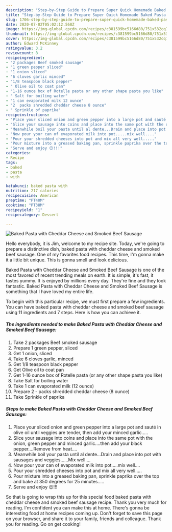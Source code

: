 ```yaml
---
description: "Step-by-Step Guide to Prepare Super Quick Homemade Baked Pasta with Cheddar Cheese and Smoked Beef Sausage"
title: "Step-by-Step Guide to Prepare Super Quick Homemade Baked Pasta with Cheddar Cheese and Smoked Beef Sausage"
slug: 1706-step-by-step-guide-to-prepare-super-quick-homemade-baked-pasta-with-cheddar-cheese-and-smoked-beef-sausage
date: 2020-07-02T05:02:12.568Z
image: https://img-global.cpcdn.com/recipes/c381599bc5166d80/751x532cq70/baked-pasta-with-cheddar-cheese-and-smoked-beef-sausage-recipe-main-photo.jpg
thumbnail: https://img-global.cpcdn.com/recipes/c381599bc5166d80/751x532cq70/baked-pasta-with-cheddar-cheese-and-smoked-beef-sausage-recipe-main-photo.jpg
cover: https://img-global.cpcdn.com/recipes/c381599bc5166d80/751x532cq70/baked-pasta-with-cheddar-cheese-and-smoked-beef-sausage-recipe-main-photo.jpg
author: Edward McKinney
ratingvalue: 3.2
reviewcount: 8
recipeingredient:
- "2 packages Beef smoked sausage"
- "1 green pepper sliced"
- "1 onion sliced"
- "6 cloves garlic minced"
- "1/8 teaspoon black pepper"
- " Olive oil to coat pan"
- "1-16 ounce box of Rotelle pasta or any other shape pasta you like"
- " Salt for boiling water"
- "1 can evaporated milk 12 ounce"
- "2  packs shredded cheddar cheese 8 ounce"
- " Sprinkle of paprika"
recipeinstructions:
- "Place your sliced onion and green pepper into a large pot and sauté in olive oil until veggies are tender, then add your minced garlic....."
- "Slice your sausage into coins and place into the same pot with the onion, green pepper and minced garlic....then add your black pepper....Remove from heat...."
- "Meanwhile boil your pasta until al dente...Drain and place into pot with sausages and veggies......Mix well...."
- "Now pour your can of evaporated milk into pot.....mix well...."
- "Pour your shredded cheeses into pot and mix all very well....."
- "Pour mixture into a greased baking pan, sprinkle paprika over the top and bake at 350 degrees for 25 minutes....."
- "Serve and enjoy 😉!!!"
categories:
- Recipe
tags:
- baked
- pasta
- with

katakunci: baked pasta with 
nutrition: 217 calories
recipecuisine: American
preptime: "PT40M"
cooktime: "PT38M"
recipeyield: "1"
recipecategory: Dessert

---
```



![Baked Pasta with Cheddar Cheese and Smoked Beef Sausage](https://img-global.cpcdn.com/recipes/c381599bc5166d80/751x532cq70/baked-pasta-with-cheddar-cheese-and-smoked-beef-sausage-recipe-main-photo.jpg)

Hello everybody, it is Jim, welcome to my recipe site. Today, we're going to prepare a distinctive dish, baked pasta with cheddar cheese and smoked beef sausage. One of my favorites food recipes. This time, I'm gonna make it a little bit unique. This is gonna smell and look delicious.



Baked Pasta with Cheddar Cheese and Smoked Beef Sausage is one of the most favored of recent trending meals on earth. It is simple, it's fast, it tastes yummy. It is enjoyed by millions every day. They're fine and they look fantastic. Baked Pasta with Cheddar Cheese and Smoked Beef Sausage is something that I have loved my entire life.


To begin with this particular recipe, we must first prepare a few ingredients. You can have baked pasta with cheddar cheese and smoked beef sausage using 11 ingredients and 7 steps. Here is how you can achieve it.

<!--inarticleads1-->

##### The ingredients needed to make Baked Pasta with Cheddar Cheese and Smoked Beef Sausage:

1. Take 2 packages Beef smoked sausage
1. Prepare 1 green pepper, sliced
1. Get 1 onion, sliced
1. Take 6 cloves garlic, minced
1. Get 1/8 teaspoon black pepper
1. Get  Olive oil to coat pan
1. Get 1-16 ounce box of Rotelle pasta (or any other shape pasta you like)
1. Take  Salt for boiling water
1. Take 1 can evaporated milk (12 ounce)
1. Prepare 2 - packs shredded cheddar cheese (8 ounce)
1. Take  Sprinkle of paprika




<!--inarticleads2-->

##### Steps to make Baked Pasta with Cheddar Cheese and Smoked Beef Sausage:

1. Place your sliced onion and green pepper into a large pot and sauté in olive oil until veggies are tender, then add your minced garlic.....
1. Slice your sausage into coins and place into the same pot with the onion, green pepper and minced garlic....then add your black pepper....Remove from heat....
1. Meanwhile boil your pasta until al dente...Drain and place into pot with sausages and veggies......Mix well....
1. Now pour your can of evaporated milk into pot.....mix well....
1. Pour your shredded cheeses into pot and mix all very well.....
1. Pour mixture into a greased baking pan, sprinkle paprika over the top and bake at 350 degrees for 25 minutes.....
1. Serve and enjoy 😉!!!




So that is going to wrap this up for this special food baked pasta with cheddar cheese and smoked beef sausage recipe. Thank you very much for reading. I'm confident you can make this at home. There's gonna be interesting food at home recipes coming up. Don't forget to save this page on your browser, and share it to your family, friends and colleague. Thank you for reading. Go on get cooking!
